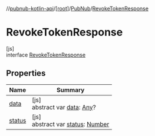 //[pubnub-kotlin-api](../../../../index.md)/[[root]](../../index.md)/[PubNub](../index.md)/[RevokeTokenResponse](index.md)

# RevokeTokenResponse

[js]\
interface [RevokeTokenResponse](index.md)

## Properties

| Name | Summary |
|---|---|
| [data](data.md) | [js]<br>abstract var [data](data.md): [Any](https://kotlinlang.org/api/core/kotlin-stdlib/kotlin/-any/index.html)? |
| [status](status.md) | [js]<br>abstract var [status](status.md): [Number](https://kotlinlang.org/api/core/kotlin-stdlib/kotlin/-number/index.html) |
